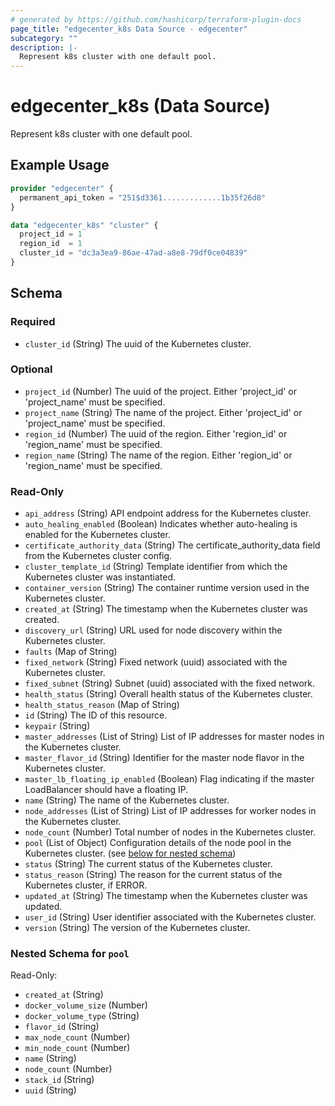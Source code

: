 ```yaml
---
# generated by https://github.com/hashicorp/terraform-plugin-docs
page_title: "edgecenter_k8s Data Source - edgecenter"
subcategory: ""
description: |-
  Represent k8s cluster with one default pool.
---
```


# edgecenter_k8s (Data Source)

Represent k8s cluster with one default pool.

## Example Usage

```terraform
provider "edgecenter" {
  permanent_api_token = "251$d3361.............1b35f26d8"
}

data "edgecenter_k8s" "cluster" {
  project_id = 1
  region_id  = 1
  cluster_id = "dc3a3ea9-86ae-47ad-a8e8-79df0ce04839"
}
```

<!-- schema generated by tfplugindocs -->
## Schema

### Required

- `cluster_id` (String) The uuid of the Kubernetes cluster.

### Optional

- `project_id` (Number) The uuid of the project. Either 'project_id' or 'project_name' must be specified.
- `project_name` (String) The name of the project. Either 'project_id' or 'project_name' must be specified.
- `region_id` (Number) The uuid of the region. Either 'region_id' or 'region_name' must be specified.
- `region_name` (String) The name of the region. Either 'region_id' or 'region_name' must be specified.

### Read-Only

- `api_address` (String) API endpoint address for the Kubernetes cluster.
- `auto_healing_enabled` (Boolean) Indicates whether auto-healing is enabled for the Kubernetes cluster.
- `certificate_authority_data` (String) The certificate_authority_data field from the Kubernetes cluster config.
- `cluster_template_id` (String) Template identifier from which the Kubernetes cluster was instantiated.
- `container_version` (String) The container runtime version used in the Kubernetes cluster.
- `created_at` (String) The timestamp when the Kubernetes cluster was created.
- `discovery_url` (String) URL used for node discovery within the Kubernetes cluster.
- `faults` (Map of String)
- `fixed_network` (String) Fixed network (uuid) associated with the Kubernetes cluster.
- `fixed_subnet` (String) Subnet (uuid) associated with the fixed network.
- `health_status` (String) Overall health status of the Kubernetes cluster.
- `health_status_reason` (Map of String)
- `id` (String) The ID of this resource.
- `keypair` (String)
- `master_addresses` (List of String) List of IP addresses for master nodes in the Kubernetes cluster.
- `master_flavor_id` (String) Identifier for the master node flavor in the Kubernetes cluster.
- `master_lb_floating_ip_enabled` (Boolean) Flag indicating if the master LoadBalancer should have a floating IP.
- `name` (String) The name of the Kubernetes cluster.
- `node_addresses` (List of String) List of IP addresses for worker nodes in the Kubernetes cluster.
- `node_count` (Number) Total number of nodes in the Kubernetes cluster.
- `pool` (List of Object) Configuration details of the node pool in the Kubernetes cluster. (see [below for nested schema](#nestedatt--pool))
- `status` (String) The current status of the Kubernetes cluster.
- `status_reason` (String) The reason for the current status of the Kubernetes cluster, if ERROR.
- `updated_at` (String) The timestamp when the Kubernetes cluster was updated.
- `user_id` (String) User identifier associated with the Kubernetes cluster.
- `version` (String) The version of the Kubernetes cluster.

<a id="nestedatt--pool"></a>
### Nested Schema for `pool`

Read-Only:

- `created_at` (String)
- `docker_volume_size` (Number)
- `docker_volume_type` (String)
- `flavor_id` (String)
- `max_node_count` (Number)
- `min_node_count` (Number)
- `name` (String)
- `node_count` (Number)
- `stack_id` (String)
- `uuid` (String)


